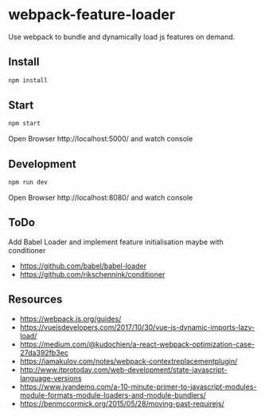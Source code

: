 # webpack-feature-loader
Use webpack to bundle and dynamically load js features on demand.

## Install
```bash
npm install
```

## Start
```bash
npm start
```
Open Browser http://localhost:5000/ and watch console

## Development
```bash
npm run dev
```
Open Browser http://localhost:8080/ and watch console

## ToDo
Add Babel Loader and implement feature initialisation maybe with conditioner
* https://github.com/babel/babel-loader
* https://github.com/rikschennink/conditioner

## Resources
* https://webpack.js.org/guides/
* https://vuejsdevelopers.com/2017/10/30/vue-js-dynamic-imports-lazy-load/
* https://medium.com/@kudochien/a-react-webpack-optimization-case-27da392fb3ec
* https://iamakulov.com/notes/webpack-contextreplacementplugin/
* http://www.itprotoday.com/web-development/state-javascript-language-versions
* https://www.jvandemo.com/a-10-minute-primer-to-javascript-modules-module-formats-module-loaders-and-module-bundlers/
* https://benmccormick.org/2015/05/28/moving-past-requirejs/

